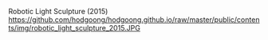 Robotic Light Sculpture (2015)
https://github.com/hodgoong/hodgoong.github.io/raw/master/public/contents/img/robotic_light_sculpture_2015.JPG